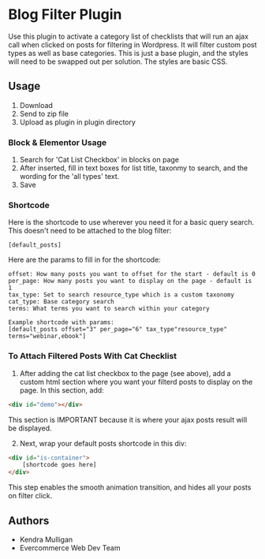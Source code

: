 # Blog Filter Plugin

Use this plugin to activate a category list of checklists that will run an ajax call when clicked on posts for filtering in Wordpress. It will filter custom post types as well as base categories. This is just a base plugin, and the styles will need to be swapped out per solution. The styles are basic CSS.

## Usage

1. Download
2. Send to zip file
3. Upload as plugin in plugin directory

### Block & Elementor Usage

1. Search for 'Cat List Checkbox' in blocks on page
2. After inserted, fill in text boxes for list title, taxonmy to search, and the wording for the 'all types' text.
3. Save

### Shortcode

Here is the shortcode to use wherever you need it for a basic query search. This doesn't need to be attached to the blog filter:

```shortcode
[default_posts]
```
Here are the params to fill in for the shortcode:

```shortcode params
offset: How many posts you want to offset for the start - default is 0
per_page: How many posts you want to display on the page - default is 1
tax_type: Set to search resource_type which is a custom taxonomy
cat_type: Base category search
terms: What terms you want to search within your category

Example shortcode with params:
[default_posts offset="3" per_page="6" tax_type"resource_type" terms="webinar,ebook"]
```

### To Attach Filtered Posts With Cat Checklist

1. After adding the cat list checkbox to the page (see above), add a custom html section where you want your filterd posts to display on the page. In this section, add:

```html
<div id="demo"></div>
```
This section is IMPORTANT because it is where your ajax posts result will be displayed.

2. Next, wrap your default posts shortcode in this div:

```html
<div id="is-container">
    [shortcode goes here]
</div>
```
This step enables the smooth animation transition, and hides all your posts on filter click.
## Authors

- Kendra Mulligan
- Evercommerce Web Dev Team

